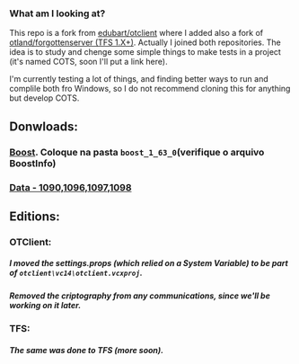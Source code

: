 ### What am I looking at?

This repo is a fork from [edubart/otclient](https://github.com/edubart/otclient) where I added also a fork of [otland/forgottenserver (TFS 1.X+)](https://github.com/otland/forgottenserver). Actually I joined both repositories. The idea is to study and chenge some simple things to make tests in a project (it's named COTS, soon I'll put a link here).

I'm currently testing a lot of things, and finding better ways to run and complile both fro Windows, so I do not recommend cloning this for anything but develop COTS.

## Donwloads:

### [Boost](https://mega.nz/#!0NRwjbpJ!jyndUNuwkfmrL7cT0Y3GmoCw7smHJNhfjr2W8VfoVj4). Coloque na pasta `boost_1_63_0`(verifique o arquivo BoostInfo)
### [Data - 1090,1096,1097,1098](https://mega.nz/#!AFIknZqI!n3_7DFChwRg9QNMYsmMRwDDWRmPwS1HOztfB0dE55rU)

## Editions:

### OTClient:
##### I moved the settings.props (which relied on a System Variable) to be part of `otclient\vc14\otclient.vcxproj`.
##### Removed the criptography from any communications, since we'll be working on it later.

### TFS:
##### The same was done to TFS (more soon).